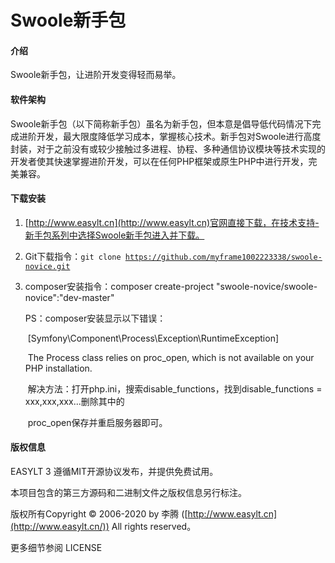 # Swoole新手包

#### 介绍
Swoole新手包，让进阶开发变得轻而易举。

#### 软件架构
Swoole新手包（以下简称新手包）虽名为新手包，但本意是倡导低代码情况下完成进阶开发，最大限度降低学习成本，掌握核心技术。新手包对Swoole进行高度封装，对于之前没有或较少接触过多进程、协程、多种通信协议模块等技术实现的开发者使其快速掌握进阶开发，可以在任何PHP框架或原生PHP中进行开发，完美兼容。


#### 下载安装

1. [http://www.easylt.cn](http://www.easylt.cn)官网直接下载，在技术支持-新手包系列中选择Swoole新手包进入并下载。

2. Git下载指令：<code>git clone https://github.com/myframe1002223338/swoole-novice.git</code>

3. composer安装指令：composer create-project "swoole-novice/swoole-novice":"dev-master"

   PS：composer安装显示以下错误：

   ​        [Symfony\Component\Process\Exception\RuntimeException] 

   ​        The Process class relies on proc_open, which is not available on your PHP installation. 

   ​        解决方法：打开php.ini，搜索disable_functions，找到disable_functions = xxx,xxx,xxx...删除其中的

   ​        proc_open保存并重启服务器即可。

#### 版权信息

EASYLT 3 遵循MIT开源协议发布，并提供免费试用。

本项目包含的第三方源码和二进制文件之版权信息另行标注。 

版权所有Copyright © 2006-2020 by 李腾 ([http://www.easylt.cn](http://www.easylt.cn/)) All rights reserved。

更多细节参阅 LICENSE